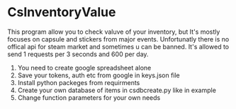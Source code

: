 # CsInventoryValue
This program allow you to check valuve of your inventory, but It's mostly focuses on capsule and stickers from major events. Unfortunatly there is no offical api for steam market and sometimes u can be banned. It's allowed to send 1 requests per 3 seconds and 600 per day.

1. You need to create google spreadsheet alone
2. Save your tokens, auth etc from google in keys.json file
3. Install python packeges from requirments
4. Create your own database of items in csdbcreate.py like in example
5. Change function parameters for your own needs
